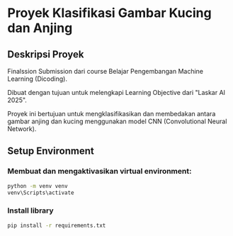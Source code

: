 # Proyek Klasifikasi Gambar Kucing dan Anjing

## Deskripsi Proyek

Finalssion Submission dari course Belajar Pengembangan Machine Learning (Dicoding).

Dibuat dengan tujuan untuk melengkapi Learning Objective dari "Laskar AI 2025".

Proyek ini bertujuan untuk mengklasifikasikan dan membedakan antara gambar anjing dan kucing menggunakan model CNN (Convolutional Neural Network).

## Setup Environment
### Membuat dan mengaktivasikan virtual environment:
```bash
python -m venv venv
venv\Scripts\activate
```

### Install library
```bash
pip install -r requirements.txt
```
